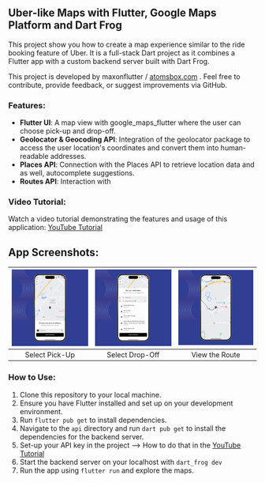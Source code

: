 ## Uber-like Maps with Flutter, Google Maps Platform and Dart Frog
This project show you how to create a map experience similar to the ride booking feature of Uber. It is a full-stack Dart project as it combines a Flutter app with a custom backend server built with Dart Frog. 

This project is developed by maxonflutter / [atomsbox.com](https://atomsbox.com) . Feel free to contribute, provide feedback, or suggest improvements via GitHub.

### Features:
- **Flutter UI**: A map view with google_maps_flutter where the user can choose pick-up and drop-off. 
- **Geolocator & Geocoding API**: Integration of the geolocator package to access the user location's coordinates and convert them into human-readable addresses. 
- **Places API**: Connection with the Places API to retrieve location data and as well, autocomplete suggestions. 
- **Routes API**: Interaction with 

### Video Tutorial:
Watch a video tutorial demonstrating the features and usage of this application: [YouTube Tutorial](https://youtu.be/fGV_3-XqKz8)

## App Screenshots: 
|![Intro](screenshots/app_1.png) | ![Login](screenshots/app_2.png) | ![Home](screenshots/app_3.png) |
|:---:|:---:|:---:|
| Select Pick-Up | Select Drop-Off | View the Route |

### How to Use:
1. Clone this repository to your local machine.
2. Ensure you have Flutter installed and set up on your development environment.
3. Run `flutter pub get` to install dependencies.
4. Navigate to the `api` directory and run `dart pub get` to install the dependencies for the backend server. 
5. Set-up your API key in the project --> How to do that in the [YouTube Tutorial](https://youtu.be/fGV_3-XqKz8) 
6. Start the backend server on your localhost with `dart_frog dev`
7. Run the app using `flutter run` and explore the maps.

